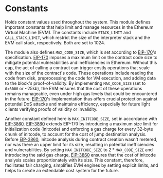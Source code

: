 # Constants

Holds constant values used throughout the system. This module defines important constants that help limit and manage resources in the Ethereum Virtual Machine (EVM). The constants include `STACK_LIMIT` and `CALL_STACK_LIMIT`, which restrict the size of the interpreter stack and the EVM call stack, respectively. Both are set to 1024.

The module also defines `MAX_CODE_SIZE`, which is set according to [EIP-170](https://eips.ethereum.org/EIPS/eip-170)'s specification. [EIP-170](https://eips.ethereum.org/EIPS/eip-170) imposes a maximum limit on the contract code size to mitigate potential vulnerabilities and inefficiencies in Ethereum. Without this cap, the act of calling a contract can trigger costly operations that scale with the size of the contract's code. These operations include reading the code from disk, preprocessing the code for VM execution, and adding data to the block's proof-of-validity. By implementing `MAX_CODE_SIZE` (set to `0x6000` or ~25kb), the EVM ensures that the cost of these operations remains manageable, even under high gas levels that could be encountered in the future. [EIP-170](https://eips.ethereum.org/EIPS/eip-170)'s implementation thus offers crucial protection against potential DoS attacks and maintains efficiency, especially for future light clients verifying proofs of validity or invalidity.

Another constant defined here is `MAX_INITCODE_SIZE`, set in accordance with [EIP-3860](https://eips.ethereum.org/EIPS/eip-3860). [EIP-3860](https://eips.ethereum.org/EIPS/eip-3860) extends EIP-170 by introducing a maximum size limit for initialization code (initcode) and enforcing a gas charge for every 32-byte chunk of initcode, to account for the cost of jump destination analysis. Before [EIP-3860](https://eips.ethereum.org/EIPS/eip-3860), initcode analysis during contract creation wasn't metered, nor was there an upper limit for its size, resulting in potential inefficiencies and vulnerabilities. By setting `MAX_INITCODE_SIZE` to 2 \* `MAX_CODE_SIZE` and introducing the said gas charge, [EIP-3860](https://eips.ethereum.org/EIPS/eip-3860) ensures that the cost of initcode analysis scales proportionately with its size. This constant, therefore, facilitates fair charging, simplifies EVM engines by setting explicit limits, and helps to create an extendable cost system for the future.
